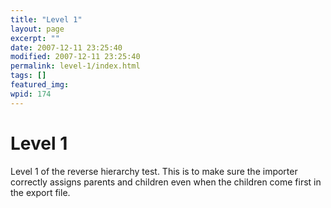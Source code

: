 ```yaml
---
title: "Level 1"
layout: page
excerpt: ""
date: 2007-12-11 23:25:40
modified: 2007-12-11 23:25:40
permalink: level-1/index.html
tags: []
featured_img: 
wpid: 174
---
```


# Level 1

Level 1 of the reverse hierarchy test. This is to make sure the importer correctly assigns parents and children even when the children come first in the export file.